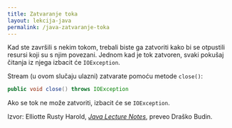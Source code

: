 ```yaml
---
title: Zatvaranje toka
layout: lekcija-java
permalink: /java-zatvaranje-toka
---
```


Kad ste završili s nekim tokom, trebali biste ga zatvoriti kako bi se otpustili resursi koji su s njim povezani. Jednom kad je tok zatvoren, svaki pokušaj čitanja iz njega izbacit će `IOException`.

Stream (u ovom slučaju ulazni) zatvarate pomoću metode `close()`:

```java
public void close() throws IOException
```

Ako se tok ne može zatvoriti, izbacit će se `IOException`.


Izvor: Elliotte Rusty Harold, *[Java Lecture Notes](//www.cafeaulait.org/course/index.html)*, preveo Draško Budin.

